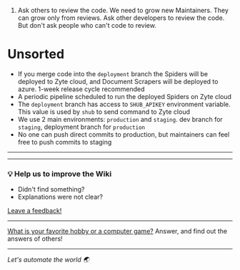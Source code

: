 1. Ask others to review the code. We need to grow new Maintainers. They can grow only from reviews. Ask other developers to review the code. But don't ask people who can't code to review.

# Unsorted
- If you merge code into the `deployment` branch the Spiders will be deployed to Zyte cloud, and Document Scrapers will be deployed to azure. 1-week release cycle recommended
- A periodic pipeline scheduled to run the deployed Spiders on Zyte cloud
- The `deployment` branch has access to `SHUB_APIKEY` environment variable. This value is used by `shub` to send command to Zyte cloud
- We use 2 main environments: `production` and `staging`. dev branch for `staging`, deployment branch for `production`
- No one can push direct commits to production, but maintainers can feel free to push commits to staging

---
---

### :bulb: Help us to improve the Wiki
- Didn't find something?
- Explanations were not clear?

[Leave a feedback!](https://docs.google.com/forms/d/e/1FAIpQLScE_i7txZOlPgFhmnBOephz9hdhvnJDbXjmkKqnjRSjx_d8kg/viewform?usp=pp_url&entry.685765712=Maintainer-Guide.md)

---

[What is your favorite hobby or a computer game?](https://forms.gle/X4U9Jni6s3hfSW8e6) Answer, and find out the 
answers of others! 

---

*Let's automate the world :earth_asia:*
